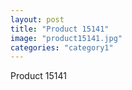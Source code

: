```yaml
---
layout: post
title: "Product 15141"
image: "product15141.jpg"
categories: "category1"
---
```

Product 15141
